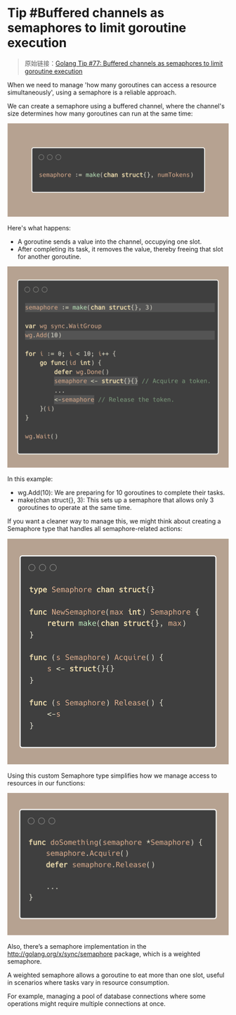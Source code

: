 # Tip #Buffered channels as semaphores to limit goroutine execution

> 原始链接：[Golang Tip #77: Buffered channels as semaphores to limit goroutine execution](https://twitter.com/func25/status/1779871103344873757)

When we need to manage 'how many goroutines can access a resource simultaneously', using a semaphore is a reliable approach.

We can create a semaphore using a buffered channel, where the channel's size determines how many goroutines can run at the same time:

![tips077-img1](./images/077/tips077-img1.png)

Here's what happens:

- A goroutine sends a value into the channel, occupying one slot.
- After completing its task, it removes the value, thereby freeing that slot for another goroutine.

![tips077-img2](./images/077/tips077-img2.png)

In this example:

- wg.Add(10): We are preparing for 10 goroutines to complete their tasks.
- make(chan struct{}, 3): This sets up a semaphore that allows only 3 goroutines to operate at the same time.

If you want a cleaner way to manage this, we might think about creating a Semaphore type that handles all semaphore-related actions:

![tips077-img3](./images/077/tips077-img3.png)

Using this custom Semaphore type simplifies how we manage access to resources in our functions:

![tips077-img4](./images/077/tips077-img4.png)

Also, there’s a semaphore implementation in the http://golang.org/x/sync/semaphore package, which is a weighted semaphore.

A weighted semaphore allows a goroutine to eat more than one slot, useful in scenarios where tasks vary in resource consumption.

For example, managing a pool of database connections where some operations might require multiple connections at once.
